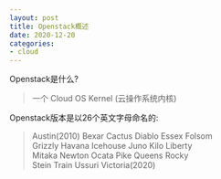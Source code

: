 ```yaml
---
layout: post
title: Openstack概述
date: 2020-12-20
categories:
- cloud
---
```


Openstack是什么? <br>

>一个 Cloud OS Kernel (云操作系统内核)<br>

Openstack版本是以26个英文字母命名的:<br>

>Austin(2010) Bexar Cactus Diablo Essex Folsom<br>
>Grizzly Havana Icehouse Juno Kilo Liberty<br>
>Mitaka Newton Ocata Pike Queens Rocky<br>
>Stein Train Ussuri Victoria(2020)<br>


